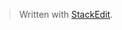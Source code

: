 


> Written with [StackEdit](https://stackedit.io/).
<!--stackedit_data:
eyJoaXN0b3J5IjpbMTI1NzQwNDUwOV19
-->